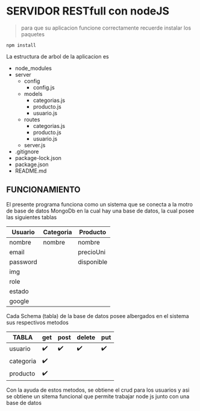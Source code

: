 # SERVIDOR RESTfull con nodeJS

> para que su aplicacion funcione correctamente recuerde instalar los paquetes


```
npm install

```

La estructura de arbol de la aplicacion es

- node_modules
- server
    - config
        - config.js
    - models
        - categorias.js
        - producto.js
        - usuario.js
    - routes
        - categorias.js
        - producto.js
        - usuario.js
    - server.js
- .gitignore
- package-lock.json
- package.json
- README.md


## FUNCIONAMIENTO

El presente programa funciona como un sistema que se conecta a la motro de base de datos MongoDb en la cual hay una base de datos, la cual posee las siguientes tablas

| Usuario | Categoria | Producto |
| --------- | --------- | --------- |
| nombre | nombre | nombre |
| email |  | precioUni |
| password |  | disponible |
| img | | |
| role | | |
| estado | | |
| google | | |


Cada Schema (tabla) de la base de datos posee albergados en el sistema sus respectivos metodos 

|TABLA|get|post|delete|put|
| --------- | --------- | --------- | --------- | --------- |
|usuario|:heavy_check_mark:|:heavy_check_mark:|:heavy_check_mark:|:heavy_check_mark:|
|categoria|:heavy_check_mark:| | | |
|producto|:heavy_check_mark:| | | | 


Con la ayuda de estos metodos, se obtiene el crud para los usuarios y asi se obtiene un sitema funcional que permite trabajar node js junto con una base de datos